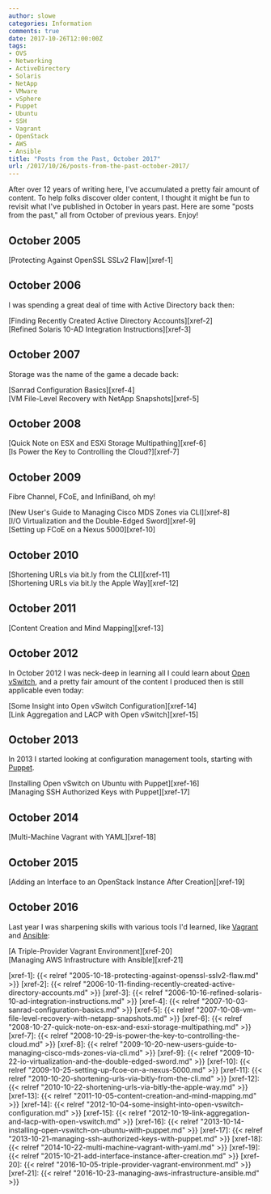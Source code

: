 ```yaml
---
author: slowe
categories: Information
comments: true
date: 2017-10-26T12:00:00Z
tags:
- OVS
- Networking
- ActiveDirectory
- Solaris
- NetApp
- VMware
- vSphere
- Puppet
- Ubuntu
- SSH
- Vagrant
- OpenStack
- AWS
- Ansible
title: "Posts from the Past, October 2017"
url: /2017/10/26/posts-from-the-past-october-2017/
---
```


After over 12 years of writing here, I've accumulated a pretty fair amount of content. To help folks discover older content, I thought it might be fun to revisit what I've published in October in years past. Here are some "posts from the past," all from October of previous years. Enjoy!<!--more-->

## October 2005

[Protecting Against OpenSSL SSLv2 Flaw][xref-1]

## October 2006

I was spending a great deal of time with Active Directory back then:

[Finding Recently Created Active Directory Accounts][xref-2]  
[Refined Solaris 10-AD Integration Instructions][xref-3]

## October 2007

Storage was the name of the game a decade back:

[Sanrad Configuration Basics][xref-4]  
[VM File-Level Recovery with NetApp Snapshots][xref-5]

## October 2008

[Quick Note on ESX and ESXi Storage Multipathing][xref-6]  
[Is Power the Key to Controlling the Cloud?][xref-7]

## October 2009

Fibre Channel, FCoE, and InfiniBand, oh my!

[New User's Guide to Managing Cisco MDS Zones via CLI][xref-8]  
[I/O Virtualization and the Double-Edged Sword][xref-9]  
[Setting up FCoE on a Nexus 5000][xref-10]

## October 2010

[Shortening URLs via bit.ly from the CLI][xref-11]  
[Shortening URLs via bit.ly the Apple Way][xref-12]

## October 2011

[Content Creation and Mind Mapping][xref-13]

## October 2012

In October 2012 I was neck-deep in learning all I could learn about [Open vSwitch][link-1], and a pretty fair amount of the content I produced then is still applicable even today:

[Some Insight into Open vSwitch Configuration][xref-14]  
[Link Aggregation and LACP with Open vSwitch][xref-15]

## October 2013

In 2013 I started looking at configuration management tools, starting with [Puppet][link-2].

[Installing Open vSwitch on Ubuntu with Puppet][xref-16]  
[Managing SSH Authorized Keys with Puppet][xref-17]

## October 2014

[Multi-Machine Vagrant with YAML][xref-18]

## October 2015

[Adding an Interface to an OpenStack Instance After Creation][xref-19]

## October 2016

Last year I was sharpening skills with various tools I'd learned, like [Vagrant][link-3] and [Ansible][link-4]:

[A Triple-Provider Vagrant Environment][xref-20]  
[Managing AWS Infrastructure with Ansible][xref-21]



[link-1]: http://openvswitch.com/
[link-2]: https://puppet.com/
[link-3]: https://www.vagrantup.com/
[link-4]: https://www.ansible.com/
[xref-1]: {{< relref "2005-10-18-protecting-against-openssl-sslv2-flaw.md" >}}
[xref-2]: {{< relref "2006-10-11-finding-recently-created-active-directory-accounts.md" >}}
[xref-3]: {{< relref "2006-10-16-refined-solaris-10-ad-integration-instructions.md" >}}
[xref-4]: {{< relref "2007-10-03-sanrad-configuration-basics.md" >}}
[xref-5]: {{< relref "2007-10-08-vm-file-level-recovery-with-netapp-snapshots.md" >}}
[xref-6]: {{< relref "2008-10-27-quick-note-on-esx-and-esxi-storage-multipathing.md" >}}
[xref-7]: {{< relref "2008-10-29-is-power-the-key-to-controlling-the-cloud.md" >}}
[xref-8]: {{< relref "2009-10-20-new-users-guide-to-managing-cisco-mds-zones-via-cli.md" >}}
[xref-9]: {{< relref "2009-10-22-io-virtualization-and-the-double-edged-sword.md" >}}
[xref-10]: {{< relref "2009-10-25-setting-up-fcoe-on-a-nexus-5000.md" >}}
[xref-11]: {{< relref "2010-10-20-shortening-urls-via-bitly-from-the-cli.md" >}}
[xref-12]: {{< relref "2010-10-22-shortening-urls-via-bitly-the-apple-way.md" >}}
[xref-13]: {{< relref "2011-10-05-content-creation-and-mind-mapping.md" >}}
[xref-14]: {{< relref "2012-10-04-some-insight-into-open-vswitch-configuration.md" >}}
[xref-15]: {{< relref "2012-10-19-link-aggregation-and-lacp-with-open-vswitch.md" >}}
[xref-16]: {{< relref "2013-10-14-installing-open-vswitch-on-ubuntu-with-puppet.md" >}}
[xref-17]: {{< relref "2013-10-21-managing-ssh-authorized-keys-with-puppet.md" >}}
[xref-18]: {{< relref "2014-10-22-multi-machine-vagrant-with-yaml.md" >}}
[xref-19]: {{< relref "2015-10-21-add-interface-instance-after-creation.md" >}}
[xref-20]: {{< relref "2016-10-05-triple-provider-vagrant-environment.md" >}}
[xref-21]: {{< relref "2016-10-23-managing-aws-infrastructure-ansible.md" >}}

